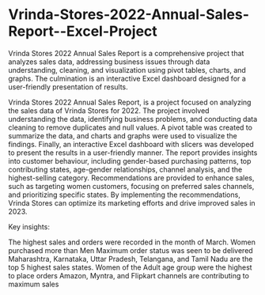 # Vrinda-Stores-2022-Annual-Sales-Report--Excel-Project
Vrinda Stores 2022 Annual Sales Report is a comprehensive project that analyzes sales data, addressing business issues through data understanding, cleaning, and visualization using pivot tables, charts, and graphs. The culmination is an interactive Excel dashboard designed for a user-friendly presentation of results.


Vrinda Stores 2022 Annual Sales Report, is a project focused on analyzing the sales data of Vrinda Stores for 2022. The project involved understanding the data, identifying business problems, and conducting data cleaning to remove duplicates and null values. A pivot table was created to summarize the data, and charts and graphs were used to visualize the findings. Finally, an interactive Excel dashboard with slicers was developed to present the results in a user-friendly manner. The report provides insights into customer behaviour, including gender-based purchasing patterns, top contributing states, age-gender relationships, channel analysis, and the highest-selling category. Recommendations are provided to enhance sales, such as targeting women customers, focusing on preferred sales channels, and prioritizing specific states. By implementing the recommendations, Vrinda Stores can optimize its marketing efforts and drive improved sales in 2023.


Key insights:

The highest sales and orders were recorded in the month of March.
Women purchased more than Men
Maximum order status was seen to be delivered
Maharashtra, Karnataka, Uttar Pradesh, Telangana, and Tamil Nadu are the top 5 highest sales states.
Women of the Adult age group were the highest to place orders
Amazon, Myntra, and Flipkart channels are contributing to maximum sales
